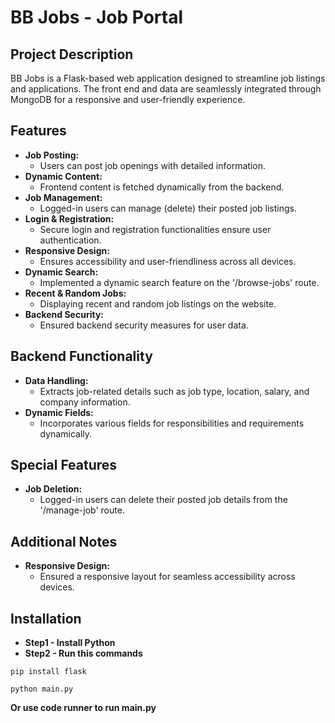 # BB Jobs - Job Portal

## Project Description

BB Jobs is a Flask-based web application designed to streamline job listings and applications. The front end and data are seamlessly integrated through MongoDB for a responsive and user-friendly experience.

## Features

- **Job Posting:**
  - Users can post job openings with detailed information.
- **Dynamic Content:**
  - Frontend content is fetched dynamically from the backend.
- **Job Management:**
  - Logged-in users can manage (delete) their posted job listings.
- **Login & Registration:**
  - Secure login and registration functionalities ensure user authentication.
- **Responsive Design:**
  - Ensures accessibility and user-friendliness across all devices.
- **Dynamic Search:**
  - Implemented a dynamic search feature on the '/browse-jobs' route.
- **Recent & Random Jobs:**
  - Displaying recent and random job listings on the website.
- **Backend Security:**
  - Ensured backend security measures for user data.

## Backend Functionality

- **Data Handling:**
  - Extracts job-related details such as job type, location, salary, and company information.
- **Dynamic Fields:**
  - Incorporates various fields for responsibilities and requirements dynamically.

## Special Features

- **Job Deletion:**
  - Logged-in users can delete their posted job details from the '/manage-job' route.

## Additional Notes

- **Responsive Design:** 
  - Ensured a responsive layout for seamless accessibility across devices.


## Installation
- **Step1 - Install Python** 
- **Step2 - Run this commands** 
```
pip install flask
```

```
python main.py 
```
**Or use code runner to run main.py** 

